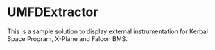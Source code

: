 # UMFDExtractor

This is a sample solution to display external instrumentation for Kerbal Space Program, X-Plane and Falcon BMS.
